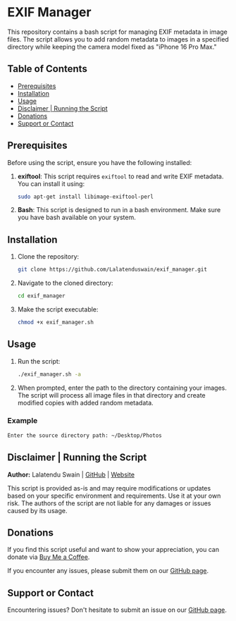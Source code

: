 # EXIF Manager

This repository contains a bash script for managing EXIF metadata in image files. The script allows you to add random metadata to images in a specified directory while keeping the camera model fixed as "iPhone 16 Pro Max."

## Table of Contents
- [Prerequisites](#prerequisites)
- [Installation](#installation)
- [Usage](#usage)
- [Disclaimer | Running the Script](#disclaimer--running-the-script)
- [Donations](#donations)
- [Support or Contact](#support-or-contact)

## Prerequisites

Before using the script, ensure you have the following installed:

1. **exiftool**: This script requires `exiftool` to read and write EXIF metadata. You can install it using:
   ```bash
   sudo apt-get install libimage-exiftool-perl
   ```

2. **Bash**: This script is designed to run in a bash environment. Make sure you have bash available on your system.

## Installation

1. Clone the repository:
   ```bash
   git clone https://github.com/Lalatenduswain/exif_manager.git
   ```

2. Navigate to the cloned directory:
   ```bash
   cd exif_manager
   ```

3. Make the script executable:
   ```bash
   chmod +x exif_manager.sh
   ```

## Usage

1. Run the script:
   ```bash
   ./exif_manager.sh -a
   ```

2. When prompted, enter the path to the directory containing your images. The script will process all image files in that directory and create modified copies with added random metadata.

### Example
```bash
Enter the source directory path: ~/Desktop/Photos
```

## Disclaimer | Running the Script

**Author:** Lalatendu Swain | [GitHub](https://github.com/Lalatenduswain) | [Website](https://blog.lalatendu.info/)

This script is provided as-is and may require modifications or updates based on your specific environment and requirements. Use it at your own risk. The authors of the script are not liable for any damages or issues caused by its usage.

## Donations

If you find this script useful and want to show your appreciation, you can donate via [Buy Me a Coffee](https://www.buymeacoffee.com/lalatendu.swain).

If you encounter any issues, please submit them on our [GitHub page](https://github.com/Lalatenduswain/exif_manager/issues).

## Support or Contact

Encountering issues? Don't hesitate to submit an issue on our [GitHub page](https://github.com/Lalatenduswain/exif_manager/issues).

